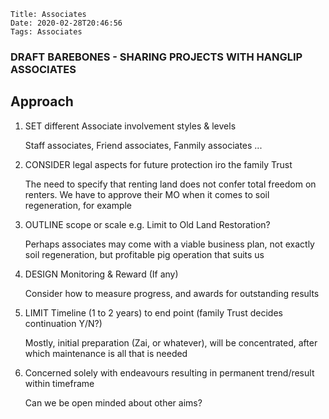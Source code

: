     Title: Associates
    Date: 2020-02-28T20:46:56
    Tags: Associates

### DRAFT BAREBONES - SHARING PROJECTS WITH HANGLIP ASSOCIATES

## Approach 

<!-- more -->

1. SET different Associate involvement styles & levels  

    Staff associates, Friend associates, Fanmily associates ...

1. CONSIDER legal aspects for future protection iro the family Trust

    The need to specify that renting land does not confer total freedom on renters. We have to approve their MO when it comes to soil regeneration, for example

1. OUTLINE scope or scale e.g. Limit to Old Land Restoration?

    Perhaps associates may come with a viable business plan, not exactly soil regeneration, but profitable pig operation that suits us

1. DESIGN Monitoring & Reward (If any)

    Consider how to measure progress, and awards for outstanding results

1. LIMIT Timeline (1 to 2 years) to end point (family Trust decides continuation Y/N?)

    Mostly, initial preparation (Zai, or whatever), will be concentrated, after which maintenance is all that is needed

1. Concerned solely with endeavours resulting in permanent trend/result within timeframe

    Can we be open minded about other aims?



